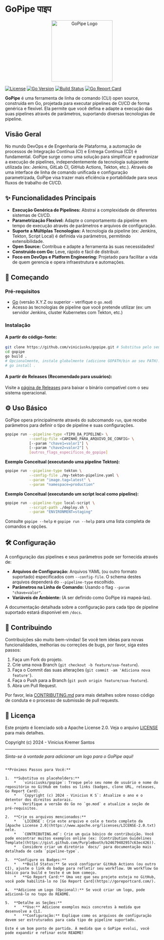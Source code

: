 # GoPipe पाइप

<p align="center">
    <img src="./assets/img/gopipe-logo.png" alt="GoPipe Logo" width="200"/>
</p>

[![License](https://img.shields.io/badge/License-Apache_2.0-blue.svg)](https://opensource.org/licenses/Apache-2.0)
[![Go Version](https://img.shields.io/github/go-mod/go-version/viniciusks/gopipe)](https://golang.org) <!-- Substitua 'viniciusks/gopipe' pelo seu usuário/repo -->
[![Build Status](https://img.shields.io/github/actions/workflow/status/viniciusks/gopipe/go.yml?branch=main)](https://github.com/viniciusks/gopipe/actions) <!-- Substitua 'viniciusks/gopipe' e ajuste o nome do workflow se necessário -->
[![Go Report Card](https://goreportcard.com/badge/github.com/viniciusks/gopipe)](https://goreportcard.com/report/github.com/viniciusks/gopipe) <!-- Substitua 'viniciusks/gopipe' -->

**GoPipe** é uma ferramenta de linha de comando (CLI) open source, construída em Go, projetada para executar pipelines de CI/CD de forma genérica e flexível. Ela permite que você defina e adapte a execução das suas pipelines através de parâmetros, suportando diversas tecnologias de pipeline.

## Visão Geral

No mundo DevOps e de Engenharia de Plataforma, a automação de processos de Integração Contínua (CI) e Entrega Contínua (CD) é fundamental. GoPipe surge como uma solução para simplificar e padronizar a execução de pipelines, independentemente da tecnologia subjacente utilizada (ex: Jenkins, GitLab CI, GitHub Actions, Tekton, etc.). Através de uma interface de linha de comando unificada e configuração parametrizada, GoPipe visa trazer mais eficiência e portabilidade para seus fluxos de trabalho de CI/CD.

## ✨ Funcionalidades Principais

- **Execução Genérica de Pipelines:** Abstrai a complexidade de diferentes sistemas de CI/CD.
- **Parametrização Flexível:** Adapte o comportamento da pipeline em tempo de execução através de parâmetros e arquivos de configuração.
- **Suporte a Múltiplas Tecnologias:** A tecnologia da pipeline (ex: Jenkins, Tekton, Script Local) é definida via parâmetros, permitindo extensibilidade.
- **Open Source:** Contribua e adapte a ferramenta às suas necessidades!
- **Construído com Go:** Leve, rápido e fácil de distribuir.
- **Foco em DevOps e Platform Engineering:** Projetado para facilitar a vida de quem gerencia e opera infraestrutura e automações.

## 🚀 Começando

### Pré-requisitos

- [Go](https://golang.org/doc/install) (versão X.Y.Z ou superior - verifique o `go.mod`)
- Acesso às tecnologias de pipeline que você pretende utilizar (ex: um servidor Jenkins, cluster Kubernetes com Tekton, etc.)

### Instalação

#### A partir do código-fonte:

```bash
git clone https://github.com/viniciusks/gopipe.git # Substitua pelo seu usuário/repo
cd gopipe
go build .
# Opcionalmente, instale globalmente (adicione GOPATH/bin ao seu PATH):
# go install .
```

#### A partir de Releases (Recomendado para usuários):

Visite a [página de Releases](https://github.com/viniciusks/gopipe/releases) para baixar o binário compatível com o seu sistema operacional. <!-- Substitua pelo seu usuário/repo -->

## ⚙️ Uso Básico

GoPipe opera principalmente através do subcomando `run`, que recebe parâmetros para definir o tipo de pipeline e suas configurações.

```bash
gopipe run --pipeline-type <TIPO_DA_PIPELINE> \
           --config-file <CAMINHO_PARA_ARQUIVO_DE_CONFIG> \
           [--param "chave1=valor1"] \
           [--param "chave2=valor2"] \
           [outros_flags_especificos_do_gopipe]
```

**Exemplo Conceitual (executando uma pipeline Tekton):**

```bash
gopipe run --pipeline-type tekton \
           --config-file ./my-tekton-pipeline.yaml \
           --param "image.tag=latest" \
           --param "namespace=production"
```

**Exemplo Conceitual (executando um script local como pipeline):**

```bash
gopipe run --pipeline-type local-script \
           --script-path ./deploy.sh \
           --param "ENVIRONMENT=staging"
```

Consulte `gopipe --help` e `gopipe run --help` para uma lista completa de comandos e opções.

## 🛠️ Configuração

A configuração das pipelines e seus parâmetros pode ser fornecida através de:

- **Arquivos de Configuração:** Arquivos YAML (ou outro formato suportado) especificados com `--config-file`. O schema destes arquivos dependerá do `--pipeline-type` escolhido.
- **Parâmetros na Linha de Comando:** Usando o flag `--param "chave=valor"`.
- **Variáveis de Ambiente:** (A ser definido como GoPipe irá mapeá-las).

A documentação detalhada sobre a configuração para cada tipo de pipeline suportado estará disponível em `/docs`. <!-- Crie um diretório docs -->

## 🤝 Contribuindo

Contribuições são muito bem-vindas! Se você tem ideias para novas funcionalidades, melhorias ou correções de bugs, por favor, siga estes passos:

1.  Faça um Fork do projeto.
2.  Crie uma nova Branch (`git checkout -b feature/sua-feature`).
3.  Faça o Commit das suas alterações (`git commit -am 'Adiciona nova feature'`).
4.  Faça o Push para a Branch (`git push origin feature/sua-feature`).
5.  Abra um Pull Request.

Por favor, leia [CONTRIBUTING.md](CONTRIBUTING.md) para mais detalhes sobre nosso código de conduta e o processo de submissão de pull requests. <!-- Crie um arquivo CONTRIBUTING.md -->

## 📄 Licença

Este projeto é licenciado sob a Apache License 2.0. Veja o arquivo [LICENSE](LICENSE) para mais detalhes.

Copyright (c) 2024 - Vinicius Kremer Santos <viniciusks>

---

_Sinta-se à vontade para adicionar um logo para o GoPipe aqui!_

```

**Próximos Passos para Você:**

1.  **Substitua os placeholders:**
    *   `viniciusks/gopipe`: Troque pelo seu nome de usuário e nome do repositório no GitHub em todos os links (badges, clone URL, releases, Go Report Card).
    *   `Copyright (c) 2024 - Vinicius K S`: Atualize o ano e o detentor dos direitos autorais.
    *   Verifique a versão do Go no `go.mod` e atualize a seção de pré-requisitos.

2.  **Crie os arquivos mencionados:**
    *   `LICENSE`: Crie este arquivo e cole o texto completo da [Apache License 2.0](https://www.apache.org/licenses/LICENSE-2.0.txt) nele.
    *   `CONTRIBUTING.md`: Crie um guia básico de contribuição. Você pode encontrar muitos exemplos online (ex: [Contribution Guidelines Template](https://gist.github.com/PurpleBooth/b24679402957c63ec426)).
    *   Considere criar um diretório `docs/` para documentação mais detalhada de cada `pipeline-type`.

3.  **Configure os Badges:**
    *   **Build Status:** Se você configurar GitHub Actions (ou outro CI), ajuste o link do badge para refletir seu workflow. Um workflow Go básico para build e teste é um bom começo.
    *   **Go Report Card:** Uma vez que seu projeto esteja no GitHub, você pode habilitá-lo no [Go Report Card](https://goreportcard.com/).

4.  **Adicione um Logo (Opcional):** Se você criar um logo, pode adicioná-lo no topo do README.

5.  **Detalhe as Seções:**
    *   **Uso:** Adicione exemplos mais concretos à medida que desenvolve a CLI.
    *   **Configuração:** Explique como os arquivos de configuração devem ser estruturados para cada tipo de pipeline suportado.

Este é um bom ponto de partida. À medida que o GoPipe evolui, você pode expandir e refinar este README!
```
